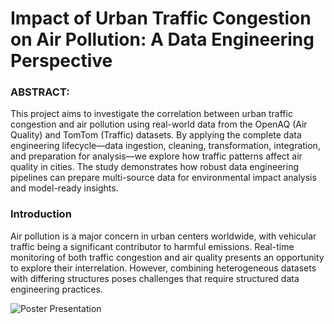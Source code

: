 # Impact of Urban Traffic Congestion on Air Pollution: A Data Engineering Perspective

### ABSTRACT:

This project aims to investigate the correlation between urban traffic congestion and air pollution using real-world data from the OpenAQ (Air Quality) and TomTom (Traffic) datasets. By applying the complete data engineering lifecycle—data ingestion, cleaning, transformation, integration, and preparation for analysis—we explore how traffic patterns affect air quality in cities. The study demonstrates how robust data engineering pipelines can prepare multi-source data for environmental impact analysis and model-ready insights.

### Introduction
Air pollution is a major concern in urban centers worldwide, with vehicular traffic being a significant contributor to harmful emissions. Real-time monitoring of both traffic congestion and air quality presents an opportunity to explore their interrelation. However, combining heterogeneous datasets with differing structures poses challenges that require structured data engineering practices.

![Poster Presentation](https://github.com/user-attachments/assets/11076804-6f70-44bd-9b66-341b70262ba1)
